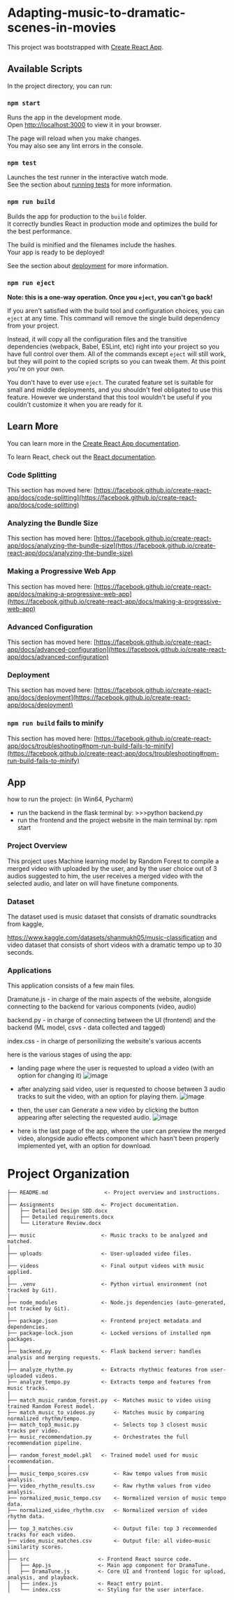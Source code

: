 # Adapting-music-to-dramatic-scenes-in-movies

This project was bootstrapped with [Create React App](https://github.com/facebook/create-react-app).

## Available Scripts

In the project directory, you can run:

### `npm start`

Runs the app in the development mode.\
Open [http://localhost:3000](http://localhost:3000) to view it in your browser.

The page will reload when you make changes.\
You may also see any lint errors in the console.

### `npm test`

Launches the test runner in the interactive watch mode.\
See the section about [running tests](https://facebook.github.io/create-react-app/docs/running-tests) for more information.

### `npm run build`

Builds the app for production to the `build` folder.\
It correctly bundles React in production mode and optimizes the build for the best performance.

The build is minified and the filenames include the hashes.\
Your app is ready to be deployed!

See the section about [deployment](https://facebook.github.io/create-react-app/docs/deployment) for more information.

### `npm run eject`

**Note: this is a one-way operation. Once you `eject`, you can't go back!**

If you aren't satisfied with the build tool and configuration choices, you can `eject` at any time. This command will remove the single build dependency from your project.

Instead, it will copy all the configuration files and the transitive dependencies (webpack, Babel, ESLint, etc) right into your project so you have full control over them. All of the commands except `eject` will still work, but they will point to the copied scripts so you can tweak them. At this point you're on your own.

You don't have to ever use `eject`. The curated feature set is suitable for small and middle deployments, and you shouldn't feel obligated to use this feature. However we understand that this tool wouldn't be useful if you couldn't customize it when you are ready for it.

## Learn More

You can learn more in the [Create React App documentation](https://facebook.github.io/create-react-app/docs/getting-started).

To learn React, check out the [React documentation](https://reactjs.org/).

### Code Splitting

This section has moved here: [https://facebook.github.io/create-react-app/docs/code-splitting](https://facebook.github.io/create-react-app/docs/code-splitting)

### Analyzing the Bundle Size

This section has moved here: [https://facebook.github.io/create-react-app/docs/analyzing-the-bundle-size](https://facebook.github.io/create-react-app/docs/analyzing-the-bundle-size)

### Making a Progressive Web App

This section has moved here: [https://facebook.github.io/create-react-app/docs/making-a-progressive-web-app](https://facebook.github.io/create-react-app/docs/making-a-progressive-web-app)

### Advanced Configuration

This section has moved here: [https://facebook.github.io/create-react-app/docs/advanced-configuration](https://facebook.github.io/create-react-app/docs/advanced-configuration)

### Deployment

This section has moved here: [https://facebook.github.io/create-react-app/docs/deployment](https://facebook.github.io/create-react-app/docs/deployment)

### `npm run build` fails to minify

This section has moved here: [https://facebook.github.io/create-react-app/docs/troubleshooting#npm-run-build-fails-to-minify](https://facebook.github.io/create-react-app/docs/troubleshooting#npm-run-build-fails-to-minify)
## App

how to run the project: (in Win64, Pycharm)
- run the backend in the flask terminal by: >>>python backend.py
- run the frontend and the project website in the main terminal by: npm start

### Project Overview

This project uses Machine learning model by Random Forest to compile a merged video with uploaded by the user,
and by the user choice out of 3 audios suggested to him, the user receives a merged video with the selected audio,
and later on will have finetune components.

### Dataset

The dataset used is music dataset that consists of dramatic soundtracks from kaggle,

https://www.kaggle.com/datasets/shanmukh05/music-classification
and video dataset that consists of short videos with a dramatic tempo up to 30 seconds.

### Applications

This application consists of a few main files.

Dramatune.js - in charge of the main aspects of the website, alongside connecting to the backend for various components (video, audio)

backend.py - in charge of connecting between the UI (frontend) and the backend (ML model, csvs - data collected and tagged)

index.css - in charge of personilizing the website's various accents

here is the various stages of using the app:
- landing page where the user is requested to upload a video (with an option for changing it)
![image](https://github.com/user-attachments/assets/a8ea7850-9b31-40f7-a741-d4bec1d17c51)
- after analyzing said video, user is requested to choose between 3 audio tracks to suit the video, with an option for playing them.
![image](https://github.com/user-attachments/assets/48b8478d-0170-4748-85ba-b831fe140469)
- then, the user can Generate a new video by clicking the button appearing after selecting the requested audio.
![image](https://github.com/user-attachments/assets/bfa1e7e2-0a0a-481a-9b65-8ac5e14fa203)

- here is the last page of the app, where the user can preview the merged video, alongside audio effects component which hasn't been properly implemented yet,
with an option for download.

# Project Organization
```
├── README.md                  <- Project overview and instructions.
│
├── Assignments               <- Project documentation.
│   ├── Detailed Design SDD.docx
│   ├── Detailed requirements.docx
│   └── Literature Review.docx
│
├── music                     <- Music tracks to be analyzed and matched.
│
├── uploads                   <- User-uploaded video files.
│
├── videos                    <- Final output videos with music applied.
│
├── .venv                     <- Python virtual environment (not tracked by Git).
│
├── node_modules              <- Node.js dependencies (auto-generated, not tracked by Git).
│
├── package.json              <- Frontend project metadata and dependencies.
├── package-lock.json         <- Locked versions of installed npm packages.
│
├── backend.py                <- Flask backend server: handles analysis and merging requests.
│
├── analyze_rhythm.py         <- Extracts rhythmic features from user-uploaded videos.
├── analyze_tempo.py          <- Extracts tempo and features from music tracks.
│
├── match_music_random_forest.py  <- Matches music to video using trained Random Forest model.
├── match_music_to_videos.py      <- Matches music by comparing normalized rhythm/tempo.
├── match_top3_music.py           <- Selects top 3 closest music tracks per video.
├── music_recommendation.py       <- Orchestrates the full recommendation pipeline.
│
├── random_forest_model.pkl   <- Trained model used for music recommendation.
│
├── music_tempo_scores.csv        <- Raw tempo values from music analysis.
├── video_rhythm_results.csv      <- Raw rhythm values from video analysis.
├── normalized_music_tempo.csv    <- Normalized version of music tempo data.
├── normalized_video_rhythm.csv   <- Normalized version of video rhythm data.
│
├── top_3_matches.csv             <- Output file: top 3 recommended tracks for each video.
├── video_music_matches.csv       <- Output file: all video–music similarity scores.
│
├── src                      <- Frontend React source code.
│   ├── App.js               <- Main app component for DramaTune.
│   ├── DramaTune.js         <- Core UI and frontend logic for upload, analysis, and playback.
│   ├── index.js             <- React entry point.
│   └── index.css            <- Styling for the user interface.
```
